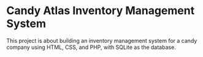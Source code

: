 # **Candy Atlas Inventory Management System**

This project is about building an inventory management system for a candy company using HTML, CSS, and PHP, with SQLite as the database.

